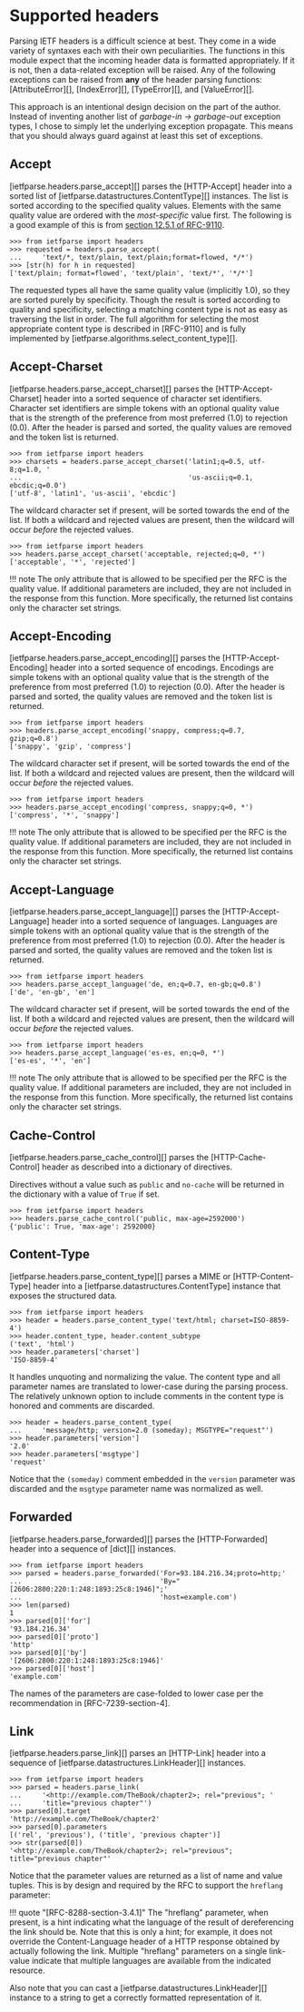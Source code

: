 # Supported headers

Parsing IETF headers is a difficult science at best.  They come in a wide
variety of syntaxes each with their own peculiarities.  The functions in
this module expect that the incoming header data is formatted appropriately.
If it is not, then a data-related exception will be raised.  Any of the
following exceptions can be raised from **any** of the header parsing
functions: [AttributeError][], [IndexError][], [TypeError][], and
[ValueError][].

This approach is an intentional design decision on the part of the author.
Instead of inventing another list of *garbage-in -> garbage-out* exception
types, I chose to simply let the underlying exception propagate.  This means
that you should always guard against at least this set of exceptions.

## Accept

[ietfparse.headers.parse_accept][] parses the [HTTP-Accept] header into a
sorted list of [ietfparse.datastructures.ContentType][] instances. The list is
sorted according to the specified quality values. Elements with the same quality
value are ordered with the *most-specific* value first. The following is a good
example of this is from
[section 12.5.1 of RFC-9110](https://www.rfc-editor.org/rfc/rfc9110#section-12.5.1-11).

```pycon
>>> from ietfparse import headers
>>> requested = headers.parse_accept(
...     'text/*, text/plain, text/plain;format=flowed, */*')
>>> [str(h) for h in requested]
['text/plain; format=flowed', 'text/plain', 'text/*', '*/*']
```

The requested types all have the same quality value (implicitly 1.0), so they
are sorted purely by specificity. Though the result is sorted according to
quality and specificity, selecting a matching content type is not as easy as
traversing the list in order. The full algorithm for selecting the most
appropriate content type is described in [RFC-9110] and is fully implemented by
[ietfparse.algorithms.select_content_type][].

## Accept-Charset

[ietfparse.headers.parse_accept_charset][] parses the [HTTP-Accept-Charset]
header into a sorted sequence of character set identifiers. Character set
identifiers are simple tokens with an optional quality value that is the
strength of the preference from most preferred (1.0) to rejection (0.0).
After the header is parsed and sorted, the quality values are removed and
the token list is returned.

```pycon
>>> from ietfparse import headers
>>> charsets = headers.parse_accept_charset('latin1;q=0.5, utf-8;q=1.0, '
...                                         'us-ascii;q=0.1, ebcdic;q=0.0')
['utf-8', 'latin1', 'us-ascii', 'ebcdic']
```

The wildcard character set if present, will be sorted towards the end of the
list.  If both a wildcard and rejected values are present, then the wildcard
will occur *before* the rejected values.

```pycon
>>> from ietfparse import headers
>>> headers.parse_accept_charset('acceptable, rejected;q=0, *')
['acceptable', '*', 'rejected']
```

!!! note
    The only attribute that is allowed to be specified per the RFC is the
    quality value.  If additional parameters are included, they are not
    included in the response from this function.  More specifically, the
    returned list contains only the character set strings.

## Accept-Encoding

[ietfparse.headers.parse_accept_encoding][] parses the [HTTP-Accept-Encoding]
header into a sorted sequence of encodings. Encodings are simple tokens with
an optional quality value that is the strength of the preference from most
preferred (1.0) to rejection (0.0). After the header is parsed and sorted,
the quality values are removed and the token list is returned.

```pycon
>>> from ietfparse import headers
>>> headers.parse_accept_encoding('snappy, compress;q=0.7, gzip;q=0.8')
['snappy', 'gzip', 'compress']
```

The wildcard character set if present, will be sorted towards the end of the
list. If both a wildcard and rejected values are present, then the wildcard
will occur *before* the rejected values.

```pycon
>>> from ietfparse import headers
>>> headers.parse_accept_encoding('compress, snappy;q=0, *')
['compress', '*', 'snappy']
```

!!! note
    The only attribute that is allowed to be specified per the RFC is the
    quality value. If additional parameters are included, they are not
    included in the response from this function.  More specifically, the
    returned list contains only the character set strings.

## Accept-Language

[ietfparse.headers.parse_accept_language][] parses the [HTTP-Accept-Language]
header into a sorted sequence of languages. Languages are simple tokens with an
optional quality value that is the strength of the preference from most
preferred (1.0) to rejection (0.0). After the header is parsed and sorted,
the quality values are removed and the token list is returned.

```pycon
>>> from ietfparse import headers
>>> headers.parse_accept_language('de, en;q=0.7, en-gb;q=0.8')
['de', 'en-gb', 'en']
```

The wildcard character set if present, will be sorted towards the end of the
list. If both a wildcard and rejected values are present, then the wildcard
will occur *before* the rejected values.

```pycon
>>> from ietfparse import headers
>>> headers.parse_accept_language('es-es, en;q=0, *')
['es-es', '*', 'en']
```

!!! note
    The only attribute that is allowed to be specified per the RFC is the
    quality value.  If additional parameters are included, they are not
    included in the response from this function.  More specifically, the
    returned list contains only the character set strings.

## Cache-Control

[ietfparse.headers.parse_cache_control][] parses the [HTTP-Cache-Control]
header as described into a dictionary of directives.

Directives without a value such as `public` and `no-cache` will be returned
in the dictionary with a value of `True` if set.

```pycon
>>> from ietfparse import headers
>>> headers.parse_cache_control('public, max-age=2592000')
{'public': True, 'max-age': 2592000}
```

## Content-Type

[ietfparse.headers.parse_content_type][] parses a MIME or [HTTP-Content-Type]
header into a [ietfparse.datastructures.ContentType] instance that exposes the
structured data.

```pycon
>>> from ietfparse import headers
>>> header = headers.parse_content_type('text/html; charset=ISO-8859-4')
>>> header.content_type, header.content_subtype
('text', 'html')
>>> header.parameters['charset']
'ISO-8859-4'
```

It handles unquoting and normalizing the value. The content type and all
parameter names are translated to lower-case during the parsing process. The
relatively unknown option to include comments in the content type is honored
and comments are discarded.

```pycon
>>> header = headers.parse_content_type(
...     'message/http; version=2.0 (someday); MSGTYPE="request"')
>>> header.parameters['version']
'2.0'
>>> header.parameters['msgtype']
'request'
```

Notice that the `(someday)` comment embedded in the `version` parameter
was discarded and the `msgtype` parameter name was normalized as well.

## Forwarded

[ietfparse.headers.parse_forwarded][] parses the [HTTP-Forwarded] header into
a sequence of [dict][] instances.

```pycon
>>> from ietfparse import headers
>>> parsed = headers.parse_forwarded('For=93.184.216.34;proto=http;'
...                                  'By="[2606:2800:220:1:248:1893:25c8:1946]";'
...                                  'host=example.com')
>>> len(parsed)
1
>>> parsed[0]['for']
'93.184.216.34'
>>> parsed[0]['proto']
'http'
>>> parsed[0]['by']
'[2606:2800:220:1:248:1893:25c8:1946]'
>>> parsed[0]['host']
'example.com'
```

The names of the parameters are case-folded to lower case per the
recommendation in [RFC-7239-section-4].

## Link

[ietfparse.headers.parse_link][] parses an [HTTP-Link] header into a sequence
of [ietfparse.datastructures.LinkHeader][] instances.

```pycon
>>> from ietfparse import headers
>>> parsed = headers.parse_link(
...     '<http://example.com/TheBook/chapter2>; rel="previous"; '
...     'title="previous chapter"')
>>> parsed[0].target
'http://example.com/TheBook/chapter2'
>>> parsed[0].parameters
[('rel', 'previous'), ('title', 'previous chapter')]
>>> str(parsed[0])
'<http://example.com/TheBook/chapter2>; rel="previous"; title="previous chapter"'
```

Notice that the parameter values are returned as a list of name and value
tuples.  This is by design and required by the RFC to support the
`hreflang` parameter:

!!! quote "[RFC-8288-section-3.4.1]"
    The "hreflang" parameter, when present, is a hint indicating what the
    language of the result of dereferencing the link should be.  Note
    that this is only a hint; for example, it does not override the
    Content-Language header of a HTTP response obtained by actually
    following the link.  Multiple "hreflang" parameters on a single link-
    value indicate that multiple languages are available from the
    indicated resource.

Also note that you can cast a [ietfparse.datastructures.LinkHeader][]
instance to a string to get a correctly formatted representation of it.

